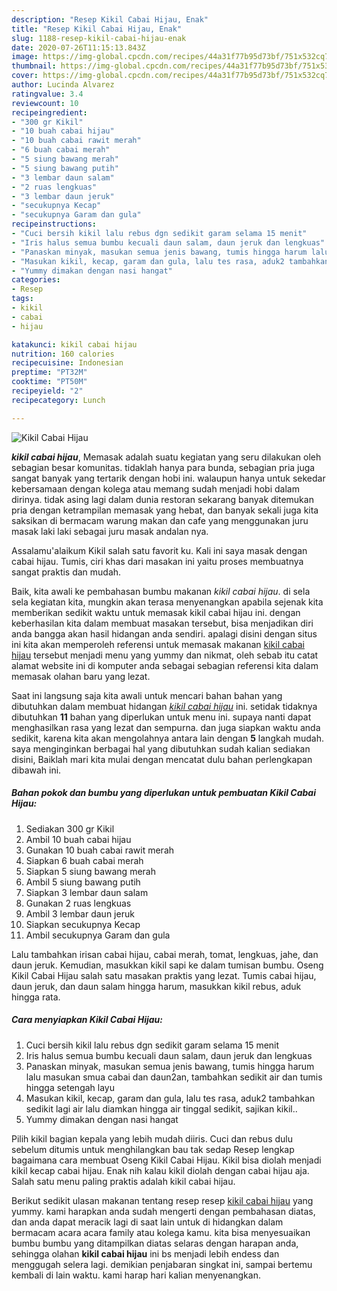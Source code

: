 ```yaml
---
description: "Resep Kikil Cabai Hijau, Enak"
title: "Resep Kikil Cabai Hijau, Enak"
slug: 1188-resep-kikil-cabai-hijau-enak
date: 2020-07-26T11:15:13.843Z
image: https://img-global.cpcdn.com/recipes/44a31f77b95d73bf/751x532cq70/kikil-cabai-hijau-foto-resep-utama.jpg
thumbnail: https://img-global.cpcdn.com/recipes/44a31f77b95d73bf/751x532cq70/kikil-cabai-hijau-foto-resep-utama.jpg
cover: https://img-global.cpcdn.com/recipes/44a31f77b95d73bf/751x532cq70/kikil-cabai-hijau-foto-resep-utama.jpg
author: Lucinda Alvarez
ratingvalue: 3.4
reviewcount: 10
recipeingredient:
- "300 gr Kikil"
- "10 buah cabai hijau"
- "10 buah cabai rawit merah"
- "6 buah cabai merah"
- "5 siung bawang merah"
- "5 siung bawang putih"
- "3 lembar daun salam"
- "2 ruas lengkuas"
- "3 lembar daun jeruk"
- "secukupnya Kecap"
- "secukupnya Garam dan gula"
recipeinstructions:
- "Cuci bersih kikil lalu rebus dgn sedikit garam selama 15 menit"
- "Iris halus semua bumbu kecuali daun salam, daun jeruk dan lengkuas"
- "Panaskan minyak, masukan semua jenis bawang, tumis hingga harum lalu masukan smua cabai dan daun2an, tambahkan sedikit air dan tumis hingga setengah layu"
- "Masukan kikil, kecap, garam dan gula, lalu tes rasa, aduk2 tambahkan sedikit lagi air lalu diamkan hingga air tinggal sedikit, sajikan kikil.."
- "Yummy dimakan dengan nasi hangat"
categories:
- Resep
tags:
- kikil
- cabai
- hijau

katakunci: kikil cabai hijau 
nutrition: 160 calories
recipecuisine: Indonesian
preptime: "PT32M"
cooktime: "PT50M"
recipeyield: "2"
recipecategory: Lunch

---
```



![Kikil Cabai Hijau](https://img-global.cpcdn.com/recipes/44a31f77b95d73bf/751x532cq70/kikil-cabai-hijau-foto-resep-utama.jpg)

<b><i>kikil cabai hijau</i></b>, Memasak adalah suatu kegiatan yang seru dilakukan oleh sebagian besar komunitas. tidaklah hanya para bunda, sebagian pria juga sangat banyak yang tertarik dengan hobi ini. walaupun hanya untuk sekedar kebersamaan dengan kolega atau memang sudah menjadi hobi dalam dirinya. tidak asing lagi dalam dunia restoran sekarang banyak ditemukan pria dengan ketrampilan memasak yang hebat, dan banyak sekali juga kita saksikan di bermacam warung makan dan cafe yang menggunakan juru masak laki laki sebagai juru masak andalan nya.

Assalamu&#39;alaikum Kikil salah satu favorit ku. Kali ini saya masak dengan cabai hijau. Tumis, ciri khas dari masakan ini yaitu proses membuatnya sangat praktis dan mudah.

Baik, kita awali ke pembahasan bumbu makanan <i>kikil cabai hijau</i>. di sela sela kegiatan kita, mungkin akan terasa menyenangkan apabila sejenak kita memberikan sedikit waktu untuk memasak kikil cabai hijau ini. dengan keberhasilan kita dalam membuat masakan tersebut, bisa menjadikan diri anda bangga akan hasil hidangan anda sendiri. apalagi disini dengan situs ini kita akan memperoleh referensi untuk memasak makanan <u>kikil cabai hijau</u> tersebut menjadi menu yang yummy dan nikmat, oleh sebab itu catat alamat website ini di komputer anda sebagai sebagian referensi kita dalam memasak olahan baru yang lezat.


Saat ini langsung saja kita awali untuk mencari bahan bahan yang dibutuhkan dalam membuat hidangan <u><i>kikil cabai hijau</i></u> ini. setidak tidaknya dibutuhkan <b>11</b> bahan yang diperlukan untuk menu ini. supaya nanti dapat menghasilkan rasa yang lezat dan sempurna. dan juga siapkan waktu anda sedikit, karena kita akan mengolahnya antara lain dengan <b>5</b> langkah mudah. saya menginginkan berbagai hal yang dibutuhkan sudah kalian sediakan disini, Baiklah mari kita mulai dengan mencatat dulu bahan perlengkapan dibawah ini.

<!--inarticleads1-->

##### Bahan pokok dan bumbu yang diperlukan untuk pembuatan Kikil Cabai Hijau:

1. Sediakan 300 gr Kikil
1. Ambil 10 buah cabai hijau
1. Gunakan 10 buah cabai rawit merah
1. Siapkan 6 buah cabai merah
1. Siapkan 5 siung bawang merah
1. Ambil 5 siung bawang putih
1. Siapkan 3 lembar daun salam
1. Gunakan 2 ruas lengkuas
1. Ambil 3 lembar daun jeruk
1. Siapkan secukupnya Kecap
1. Ambil secukupnya Garam dan gula


Lalu tambahkan irisan cabai hijau, cabai merah, tomat, lengkuas, jahe, dan daun jeruk. Kemudian, masukkan kikil sapi ke dalam tumisan bumbu. Oseng Kikil Cabai Hijau salah satu masakan praktis yang lezat. Tumis cabai hijau, daun jeruk, dan daun salam hingga harum, masukkan kikil rebus, aduk hingga rata. 

<!--inarticleads2-->

##### Cara menyiapkan Kikil Cabai Hijau:

1. Cuci bersih kikil lalu rebus dgn sedikit garam selama 15 menit
1. Iris halus semua bumbu kecuali daun salam, daun jeruk dan lengkuas
1. Panaskan minyak, masukan semua jenis bawang, tumis hingga harum lalu masukan smua cabai dan daun2an, tambahkan sedikit air dan tumis hingga setengah layu
1. Masukan kikil, kecap, garam dan gula, lalu tes rasa, aduk2 tambahkan sedikit lagi air lalu diamkan hingga air tinggal sedikit, sajikan kikil..
1. Yummy dimakan dengan nasi hangat


Pilih kikil bagian kepala yang lebih mudah diiris. Cuci dan rebus dulu sebelum ditumis untuk menghilangkan bau tak sedap Resep lengkap bagaimana cara membuat Oseng Kikil Cabai Hijau. Kikil bisa diolah menjadi kikil kecap cabai hijau. Enak nih kalau kikil diolah dengan cabai hijau aja. Salah satu menu paling praktis adalah kikil cabai hijau. 

Berikut sedikit ulasan makanan tentang resep resep <u>kikil cabai hijau</u> yang yummy. kami harapkan anda sudah mengerti dengan pembahasan diatas, dan anda dapat meracik lagi di saat lain untuk di hidangkan dalam bermacam acara acara family atau kolega kamu. kita bisa menyesuaikan bumbu bumbu yang ditampilkan diatas selaras dengan harapan anda, sehingga olahan <b>kikil cabai hijau</b> ini bs menjadi lebih endess dan menggugah selera lagi. demikian penjabaran singkat ini, sampai bertemu kembali di lain waktu. kami harap hari kalian menyenangkan.
